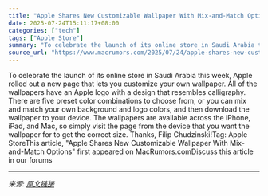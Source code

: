 ```yaml
---
title: "Apple Shares New Customizable Wallpaper With Mix-and-Match Options"
date: 2025-07-24T15:11:17+08:00
categories: ["tech"]
tags: ["Apple Store"]
summary: "To celebrate the launch of its online store in Saudi Arabia this week, Apple rolled out a new page that lets you customize your own wallpaper. All of the wallpapers have an Apple logo with a design th"
source_url: "https://www.macrumors.com/2025/07/24/apple-shares-new-customizable-wallpaper/"
---
```


To celebrate the launch of its online store in Saudi Arabia this week, Apple rolled out a new page that lets you customize your own wallpaper. All of the wallpapers have an Apple logo with a design that resembles calligraphy. There are five preset color combinations to choose from, or you can mix and match your own background and logo colors, and then download the wallpaper to your device. The wallpapers are available across the iPhone, iPad, and Mac, so simply visit the page from the device that you want the wallpaper for to get the correct size. Thanks, Filip Chudzinski!Tag: Apple StoreThis article, &quot;Apple Shares New Customizable Wallpaper With Mix-and-Match Options&quot; first appeared on MacRumors.comDiscuss this article in our forums

---

*来源: [原文链接](https://www.macrumors.com/2025/07/24/apple-shares-new-customizable-wallpaper/)*
